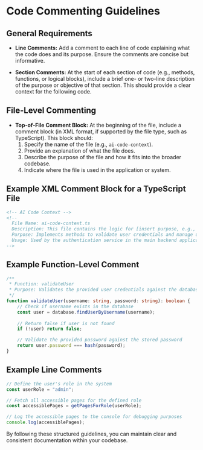 # Code Commenting Guidelines

## General Requirements

- **Line Comments:**
  Add a comment to each line of code explaining what the code does and its purpose. Ensure the comments are concise but informative.

- **Section Comments:**
  At the start of each section of code (e.g., methods, functions, or logical blocks), include a brief one- or two-line description of the purpose or objective of that section. This should provide a clear context for the following code.

## File-Level Commenting

- **Top-of-File Comment Block:**
  At the beginning of the file, include a comment block (in XML format, if supported by the file type, such as TypeScript). This block should:
  1. Specify the name of the file (e.g., `ai-code-context`).
  2. Provide an explanation of what the file does.
  3. Describe the purpose of the file and how it fits into the broader codebase.
  4. Indicate where the file is used in the application or system.

## Example XML Comment Block for a TypeScript File

```xml
<!-- AI Code Context -->
<!--
  File Name: ai-code-context.ts
  Description: This file contains the logic for [insert purpose, e.g., handling user authentication].
  Purpose: Implements methods to validate user credentials and manage user sessions.
  Usage: Used by the authentication service in the main backend application.
-->
```

## Example Function-Level Comment

```typescript
/**
 * Function: validateUser
 * Purpose: Validates the provided user credentials against the database.
 */
function validateUser(username: string, password: string): boolean {
    // Check if username exists in the database
    const user = database.findUserByUsername(username);
    
    // Return false if user is not found
    if (!user) return false;

    // Validate the provided password against the stored password
    return user.password === hash(password);
}
```

## Example Line Comments

```typescript
// Define the user's role in the system
const userRole = "admin";

// Fetch all accessible pages for the defined role
const accessiblePages = getPagesForRole(userRole);

// Log the accessible pages to the console for debugging purposes
console.log(accessiblePages);
```

By following these structured guidelines, you can maintain clear and consistent documentation within your codebase.
